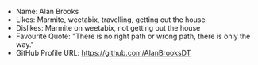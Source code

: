- Name: Alan Brooks
- Likes: Marmite, weetabix, travelling, getting out the house
- Dislikes: Marmite on weetabix, not getting out the house
- Favourite Quote: "There is no right path or wrong path, there is only the way."
- GitHub Profile URL: https://github.com/AlanBrooksDT
